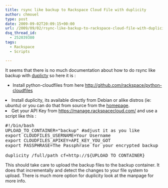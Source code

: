 ```yaml
---
title: rsync like backup to Rackspace Cloud File with duplicity
author: chmouel
type: post
date: 2009-09-02T20:09:15+00:00
url: /2009/09/02/rsync-like-backup-to-rackspace-cloud-file-with-duplicity/
dsq_thread_id:
  - 252039380
tags:
  - Rackspace
  - Scripts

---
```

It seems that there is no much documentation about how to do rsync like backup with <a href="http://" target="_blank">duplicty</a> so here it is :

  * Install python-cloudfiles from here <a href="http://github.com/rackspace/python-cloudfiles" target="_blank">http://github.com/rackspace/python-cloudfiles</a>
<li style="text-align: left;">
  Install duplicity, its available directly from Debian or alike distros (ie: ubuntu) or you can do that from source from the <a href="http://duplicity.nongnu.org/" target="_blank">homepage</a>.
</li>
<li style="text-align: left;">
  Get your API Key from <a href="https://manage.rackspacecloud.com/" target="_blank">https://manage.rackspacecloud.com/</a> and use a script like this :
</li>

<pre lang="bash">#!/bin/bash
UPLOAD_TO_CONTAINER="backup" #adjust it as you like
export CLOUDFILES_USERNAME=Your Username
export CLOUDFILES_APIKEY=API_KEY_YOU_GOT
export PASSPHRASE=The Passphrase for your encrypted backup

duplicity /full/path cf+http://${UPLOAD_TO_CONTAINER}</pre>

This should take care to upload the backup files to the backup container. It does that incrementally and detect the changes to your file system to upload. There is much more option for duplicity look at the manpage for more info.